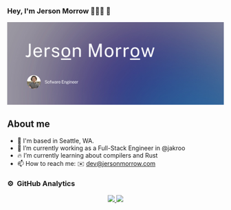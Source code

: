 ### Hey, I'm Jerson Morrow 👨🏻‍💻 👋

[![ProfileBanner](https://github.com/jersonmorrow/jersonmorrow/blob/main/Images/banner-github.png)](https://jersonmorrow.com)

## About me

- 📍 I'm based in Seattle, WA.
- 🔭 I’m currently working as a Full-Stack Engineer in @jakroo
- 🔥 I’m currently learning about compilers and Rust
- 📫 How to reach me: ✉️ dev@jersonmorrow.com

<!--
<details>
<summary> Hackathons 💻: </summary>

<br/>

Def Hacks | Global 2.0  -  [Check out!](https://defhacks.co/hackathons/global_2.0)<br/>
Octa Hacks 3.0          -  [Check out!](https://octahacks.tech/)<br/>
HackSRM 3.0             -  [Check out!](https://hacksrm.tech/)<br/>
UniHack                 -  [Check out!](https://unihack.eu/)<br/>
NextStep Hacks          -  [Check out!](https://nextstephacks.weebly.com/)<br/>
Hack With CW            -  [Check out!](https://hackwithcw.tech/)<br/>
ThetaHacks I           -  [Check out!](https://thetahacks.tech/)<br/>

</details>
-->
  
### ⚙️ &nbsp;GitHub Analytics

<p align="center">
<a href="https://github.com/jersonmorrow">
  <img height="180em" src="https://github-readme-stats-eight-theta.vercel.app/api?username=jersonmorrow&show_icons=true&theme=algolia&include_all_commits=true&count_private=true"/>
  <img height="180em" src="https://github-readme-stats-eight-theta.vercel.app/api/top-langs/?username=jersonmorrow&layout=compact&langs_count=8&theme=algolia"/>
</a>
</p>


<!--
**jersonmorrow/jersonmorrow** is a ✨ _special_ ✨ repository because its `README.md` (this file) appears on your GitHub profile.

Here are some ideas to get you started:


-->
